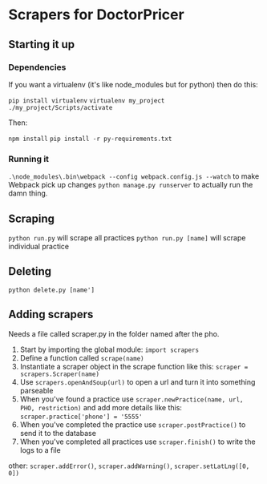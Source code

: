# Scrapers for DoctorPricer

## Starting it up

### Dependencies

If you want a virtualenv (it's like node_modules but for python) then do this:

`pip install virtualenv`
`virtualenv my_project`
`./my_project/Scripts/activate` 

Then:

`npm install`
`pip install -r py-requirements.txt`

### Running it

`.\node_modules\.bin\webpack --config webpack.config.js --watch` to make Webpack pick up changes
`python manage.py runserver` to actually run the damn thing.

## Scraping
`python run.py` will scrape all practices
`python run.py [name]` will scrape individual practice

## Deleting
`python delete.py [name']`

## Adding scrapers
Needs a file called scraper.py in the folder named after the pho.

1. Start by importing the global module: `import scrapers`
1. Define a function called `scrape(name)`
1. Instantiate a scraper object in the scrape function like this: `scraper = scrapers.Scraper(name)`
1. Use `scrapers.openAndSoup(url)` to open a url and turn it into something parseable
1. When you've found a practice use `scraper.newPractice(name, url, PHO, restriction)` and add more details like this: `scraper.practice['phone'] = '5555'`
1. When you've completed the practice use `scraper.postPractice()` to send it to the database
1. When you've completed all practices use `scraper.finish()` to write the logs to a file

other: `scraper.addError()`, `scraper.addWarning()`, `scraper.setLatLng([0, 0])`